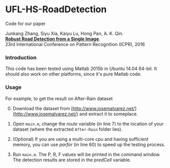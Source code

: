# UFL-HS-RoadDetection

Code for our paper 

Junkang Zhang, Siyu Xia, Kaiyu Lu, Hong Pan, A. K. Qin.  
**[Robust Road Detection from a Single Image](https://doi.org/10.1109/ICPR.2016.7899743)**.  
23rd International Conference on Pattern Recognition (ICPR), 2016

### Introduction

This code has been tested using Matlab 2015b in Ubuntu 14.04 64-bit. It should also work on other platforms, since it's pure Matlab code. 

### Usage

For example, to get the result on After-Rain dataset 

0. Download the dataset from [http://www.josemalvarez.net/](http://www.josemalvarez.net/) and extract it to someplace. 

1. Open `main.m`, change the *route* variable (in line 7) to the location of your dataset (where the extracted `After-Rain` folder lies). 

2. (Optional) If you are using a multi-core cpu and having sufficient memory, you can use *parfor* (in line 60) to speed up the testing process. 
 
3. Run `main.m`. The P, R, F values will be printed in the command window. The detection results are stored in the *predCell* variable. 

